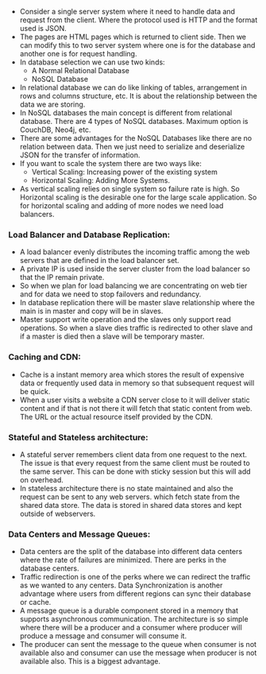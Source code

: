 - Consider a single server system where it need to handle data and request from the client. Where the protocol used is HTTP and the format used is JSON.
- The pages are HTML pages which is returned to client side. Then we can modify this to two server system where one is for the database and another one is for request handling.
- In database selection we can use two kinds:
    - A Normal Relational Database
    - NoSQL Database
- In relational database we can do like linking of tables, arrangement in rows and columns structure, etc. It is about the relationship between the data we are storing.
- In NoSQL databases the main concept is different from relational database. There are 4 types of NoSQL databases. Maximum option is CouchDB, Neo4j, etc.
- There are some advantages for the NoSQL Databases like there are no relation between data. Then we just need to serialize and deserialize JSON for the transfer of information.
- If you want to scale the system there are two ways like:
    - Vertical Scaling: Increasing power of the existing system
    - Horizontal Scaling: Adding More Systems.
- As vertical scaling relies on single system so failure rate is high. So Horizontal scaling is the desirable one for the large scale application. So for horizontal scaling and adding of more nodes we need load balancers.

### Load Balancer and Database Replication:

- A load balancer evenly distributes the incoming traffic among the web servers that are defined in the load balancer set.
- A private IP is used inside the server cluster from the load balancer so that the IP remain private.
- So when we plan for load balancing we are concentrating on web tier and for data we need to stop failovers and redundancy.
- In database replication there will be master slave relationship where the main is in master and copy will be in slaves.
- Master support write operation and the slaves only support read operations. So when a slave dies traffic is redirected to other slave and if a master is died then a slave will be temporary master.

### Caching and CDN:

- Cache is a instant memory area which stores the result of expensive data or frequently used data in memory so that subsequent request will be quick.
- When a user visits a website a CDN server close to it will deliver static content and if that is not there it will fetch that static content from web. The URL or the actual resource itself provided by the CDN.
### Stateful and Stateless architecture:
- A stateful server remembers client data from one request to the next. The issue is that every request from the same client must be routed to the same server. This can be done with sticky session but this will add on overhead.
- In stateless architecture there is no state maintained and also the request can be sent to any web servers. which fetch state from the shared data store. The data is stored in shared data stores and kept outside of webservers.
### Data Centers and Message Queues:
- Data centers are the split of the database into different data centers where the rate of failures are minimized. There are perks in the database centers.
- Traffic redirection is one of the perks where we can redirect the traffic as we wanted to any centers. Data Synchronization is another advantage where users from different regions can sync their database or cache.
- A message queue is a durable component stored in a memory that supports asynchronous communication. The architecture is so simple where there will be a producer and a consumer where producer will produce a message and consumer will consume it.
- The producer can sent the message to the queue when consumer is not available also and consumer can use the message when producer is not available also. This is a biggest advantage.
